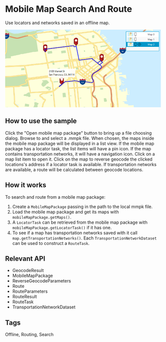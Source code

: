 # Mobile Map Search And Route

Use locators and networks saved in an offline map.

<img src="MobileMapSearchAndRoute.png"/>

## How to use the sample

Click the "Open mobile map package" button to bring up a file choosing dialog. Browse to and select a .mmpk file.
When chosen, the maps inside the mobile map package will be displayed in a list view. If the mobile map package has a locator task,
the list items will have a pin icon. If the map contains transportation networks, it will have a navigation icon.
Click on a map list item to open it. Click on the map to reverse geocode the clicked locations's address if a locator task is available.
If transportation networks are available, a route will be calculated between geocode locations.

## How it works

To search and route from a mobile map package:


  1. Create a `MobileMapPackage` passing in the path to the local mmpk file.
  2. Load the mobile map package and get its maps with `mobileMapPackage.getMaps()`.
  3. A `LocatorTask` can be retrieved from the mobile map package with `mobileMapPackage.getLocatorTask()` if it has one.
  4. To see if a map has transportation networks saved with it call `map.getTransportationNetworks()`. Each `TransportationNetworkDataset` can be used to construct a `RouteTask`.


## Relevant API


  * GeocodeResult
  * MobileMapPackage
  * ReverseGeocodeParameters
  * Route
  * RouteParameters
  * RouteResult
  * RouteTask
  * TransportationNetworkDataset


## Tags
Offline, Routing, Search
